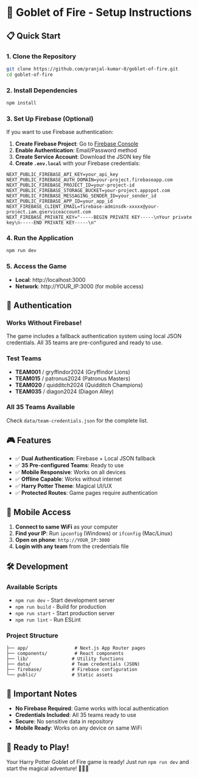 # 🚀 Goblet of Fire - Setup Instructions

## 📋 Quick Start

### 1. Clone the Repository
```bash
git clone https://github.com/pranjal-kumar-0/goblet-of-fire.git
cd goblet-of-fire
```

### 2. Install Dependencies
```bash
npm install
```

### 3. Set Up Firebase (Optional)
If you want to use Firebase authentication:

1. **Create Firebase Project**: Go to [Firebase Console](https://console.firebase.google.com/)
2. **Enable Authentication**: Email/Password method
3. **Create Service Account**: Download the JSON key file
4. **Create `.env.local`** with your Firebase credentials:

```env
NEXT_PUBLIC_FIREBASE_API_KEY=your_api_key
NEXT_PUBLIC_FIREBASE_AUTH_DOMAIN=your-project.firebaseapp.com
NEXT_PUBLIC_FIREBASE_PROJECT_ID=your-project-id
NEXT_PUBLIC_FIREBASE_STORAGE_BUCKET=your-project.appspot.com
NEXT_PUBLIC_FIREBASE_MESSAGING_SENDER_ID=your_sender_id
NEXT_PUBLIC_FIREBASE_APP_ID=your_app_id
NEXT_FIREBASE_CLIENT_EMAIL=firebase-adminsdk-xxxxx@your-project.iam.gserviceaccount.com
NEXT_FIREBASE_PRIVATE_KEY="-----BEGIN PRIVATE KEY-----\nYour private key\n-----END PRIVATE KEY-----\n"
```

### 4. Run the Application
```bash
npm run dev
```

### 5. Access the Game
- **Local**: http://localhost:3000
- **Network**: http://YOUR_IP:3000 (for mobile access)

## 🔐 Authentication

### **Works Without Firebase!**
The game includes a fallback authentication system using local JSON credentials. All 35 teams are pre-configured and ready to use.

### **Test Teams**
- **TEAM001** / gryffindor2024 (Gryffindor Lions)
- **TEAM015** / patronus2024 (Patronus Masters)
- **TEAM020** / quidditch2024 (Quidditch Champions)
- **TEAM035** / diagon2024 (Diagon Alley)

### **All 35 Teams Available**
Check `data/team-credentials.json` for the complete list.

## 🎮 Features

- ✅ **Dual Authentication**: Firebase + Local JSON fallback
- ✅ **35 Pre-configured Teams**: Ready to use
- ✅ **Mobile Responsive**: Works on all devices
- ✅ **Offline Capable**: Works without internet
- ✅ **Harry Potter Theme**: Magical UI/UX
- ✅ **Protected Routes**: Game pages require authentication

## 📱 Mobile Access

1. **Connect to same WiFi** as your computer
2. **Find your IP**: Run `ipconfig` (Windows) or `ifconfig` (Mac/Linux)
3. **Open on phone**: `http://YOUR_IP:3000`
4. **Login with any team** from the credentials file

## 🛠️ Development

### **Available Scripts**
- `npm run dev` - Start development server
- `npm run build` - Build for production
- `npm run start` - Start production server
- `npm run lint` - Run ESLint

### **Project Structure**
```
├── app/                 # Next.js App Router pages
├── components/          # React components
├── lib/                # Utility functions
├── data/               # Team credentials (JSON)
├── firebase/           # Firebase configuration
└── public/             # Static assets
```

## 🚨 Important Notes

- **No Firebase Required**: Game works with local authentication
- **Credentials Included**: All 35 teams ready to use
- **Secure**: No sensitive data in repository
- **Mobile Ready**: Works on any device on same WiFi

## 🎉 Ready to Play!

Your Harry Potter Goblet of Fire game is ready! Just run `npm run dev` and start the magical adventure! 🧙‍♂️✨
